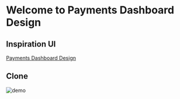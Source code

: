# Welcome to Payments Dashboard Design

## Inspiration UI

[Payments Dashboard Design](https://assets.materialup.com/uploads/302d5cbe-c504-4220-921c-488f7cc234a2/preview.jpg)

## Clone

![demo](./demo.png)
